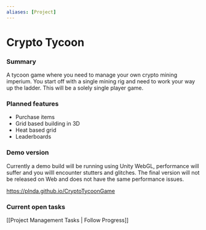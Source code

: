 ```yaml
---
aliases: [Project]
---
```


# Crypto Tycoon
### Summary 

A tycoon game where you need to manage your own crypto mining imperium. You start off with a single mining rig and need to work your way up the ladder. This will be a solely single player game.

### Planned features
- Purchase items 
- Grid based building in 3D
- Heat based grid
- Leaderboards

### Demo version
Currently a demo build will be running using Unity WebGL, performance will suffer and you willl encounter stutters and glitches. The final version will not be released on Web and does not have the same performance issues.

https://plnda.github.io/CryptoTycoonGame

### Current open tasks
[[Project Management Tasks | Follow Progress]]

